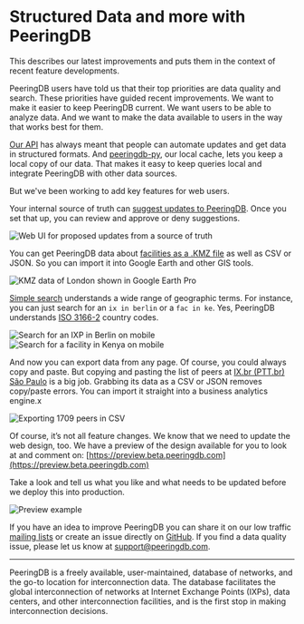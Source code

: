 # Structured Data and more with PeeringDB

This describes our latest improvements and puts them in the context of recent feature developments.

PeeringDB users have told us that their top priorities are data quality and search. These priorities have guided recent improvements. We want to make it easier to keep PeeringDB current. We want users to be able to analyze data. And we want to make the data available to users in the way that works best for them.

[Our API](https://docs.peeringdb.com/api_specs/) has always meant that people can automate updates and get data in structured formats. And [peeringdb-py](https://docs.peeringdb.com/howto/peeringdb-py/), our local cache, lets you keep a local copy of our data. That makes it easy to keep queries local and integrate PeeringDB with other data sources.

But we've been working to add key features for web users.

Your internal source of truth can [suggest updates to PeeringDB](https://docs.peeringdb.com/blog/updates_from_an_internal_source_of_truth/). Once you set that up, you can review and approve or deny suggestions.

![Web UI for proposed updates from a source of truth](images/peeringdb_suggestion_approval_interface.png)

You can get PeeringDB data about [facilities as a .KMZ file](https://docs.peeringdb.com/blog/peeringdb_map_with_kmz/) as well as CSV or JSON. So you can import it into Google Earth and other GIS tools.

![KMZ data of London shown in Google Earth Pro](images/kmz_london_showing_data_box.png)

[Simple search](https://docs.peeringdb.com/blog/better_search_and_export/) understands a wide range of geographic terms. For instance, you can just search for an `ix in berlin` or a `fac in ke`. Yes, PeeringDB understands [ISO 3166-2](https://www.iso.org/obp/ui/#search) country codes.

![Search for an IXP in Berlin on mobile](images/ix_in_berlin.PNG) ![Search for a facility in Kenya on mobile](images/fac_in_ke.PNG)

And now you can export data from any page. Of course, you could always copy and paste. But copying and pasting the list of peers at [IX.br (PTT.br) São Paulo](https://www.peeringdb.com/ix/2086) is a big job. Grabbing its data as a CSV or JSON removes copy/paste errors. You can import it straight into a business analytics engine.x

![Exporting 1709 peers in CSV](images/export_ix_br_peers.png)

Of course, it’s not all feature changes. We know that we need to update the web design, too. We have a preview of the design available for you to look at and comment on: [https://preview.beta.peeringdb.com](https://preview.beta.peeringdb.com)

Take a look and tell us what you like and what needs to be updated before we deploy this into production.

![Preview example](images/preview_example.png)

If you have an idea to improve PeeringDB you can share it on our low traffic [mailing lists](https://docs.peeringdb.com/#mailing-lists) or create an issue directly on [GitHub](https://github.com/peeringdb/peeringdb/issues). If you find a data quality issue, please let us know at [support@peeringdb.com](mailto:support@peeringdb.com).

--- 

PeeringDB is a freely available, user-maintained, database of networks, and the go-to location for interconnection data. The database facilitates the global interconnection of networks at Internet Exchange Points (IXPs), data centers, and other interconnection facilities, and is the first stop in making interconnection decisions.